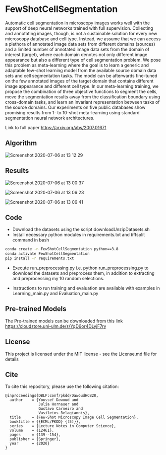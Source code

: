 # FewShotCellSegmentation

Automatic cell segmentation in microscopy images works well with the support of deep neural networks trained with full supervision. Collecting and annotating images, though, is not a sustainable solution for every new microscopy database and cell type. Instead, we assume that we can access a plethora of annotated image data sets from different domains (sources) and a limited number of annotated image data sets from the domain of interest (target), where each domain denotes not only different image appearance but also a different type of cell segmentation problem. We pose this problem as meta-learning where the goal is to learn a generic and adaptable few-shot learning model from the available source domain data sets and cell segmentation tasks. The model can be afterwards fine-tuned on the few annotated images of the target domain that contains different image appearance and different cell type. In our meta-learning training, we propose the combination of three objective functions to segment the cells, move the segmentation results away from the classification boundary using cross-domain tasks, and learn an invariant representation between tasks of the source domains. Our experiments on five public databases show promising results from 1- to 10-shot meta-learning using standard segmentation neural network architectures.

Link to full paper https://arxiv.org/abs/2007.01671
## Algorithm

![Screenshot 2020-07-06 at 13 12 29](https://user-images.githubusercontent.com/57146761/86587695-676fe580-bf8a-11ea-92c8-b11ff30dd519.png)


## Results
![Screenshot 2020-07-06 at 13 00 37](https://user-images.githubusercontent.com/57146761/86587341-b0736a00-bf89-11ea-802e-abb537784daa.png)

![Screenshot 2020-07-06 at 13 06 23](https://user-images.githubusercontent.com/57146761/86587480-f4ff0580-bf89-11ea-99bb-ef4c5628b8cf.png)

![Screenshot 2020-07-06 at 13 06 41](https://user-images.githubusercontent.com/57146761/86587456-ea447080-bf89-11ea-807d-8b1591d10003.png)
## Code
- Download the datasets using the script downloadUnzipDatasets.sh
- Install necessary python modules in requirements.txt and tiffsplit command in bash
```bash
conda create -n FewShotCellSegmentation python==3.8
conda activate FewShotCellSegmentation
pip install -r requirements.txt
```

- Execute run_preprocessing.py i.e. python run_preprocessing.py to download the datasets and preprocess them, in addition to extracting and preprocessing my 10 random selections.

- Instructions to run training and evaluation are available with examples in Learning_main.py and Evaluation_main.py

## Pre-trained Models
The Pre-trained models can be downloaded from this link https://cloudstore.uni-ulm.de/s/YqD6or4DLyjF7ry 

## License
This project is licensed under the MIT license - see the License.md file for details

## Cite
To cite this repository, please use the following citation:


```
@inproceedings{DBLP:conf/pkdd/DawoudHCB20,
  author    = {Youssef Dawoud and
               Julia Hornauer and
               Gustavo Carneiro and
               Vasileios Belagiannis},
  title     = {Few-Shot Microscopy Image Cell Segmentation},
  booktitle = {{ECML/PKDD} {(5)}},
  series    = {Lecture Notes in Computer Science},
  volume    = {12461},
  pages     = {139--154},
  publisher = {Springer},
  year      = {2020}
} 
```
